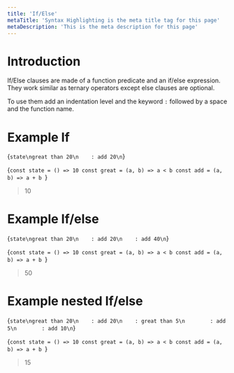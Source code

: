 ```yaml
---
title: 'If/Else'
metaTitle: 'Syntax Highlighting is the meta title tag for this page'
metaDescription: 'This is the meta description for this page'
---
```


# Introduction

If/Else clauses are made of a function predicate and an if/else expression. They work similar as ternary operators except else clauses are optional.

To use them add an indentation level and the keyword `:` followed by a space and the function name.

# Example If


<TubeCode>{`state\ngreat than 20\n    : add 20\n`}</TubeCode>

<JSCode>{`const state = () => 10
const great = (a, b) => a < b
const add = (a, b) => a + b
`}</JSCode>

> 10

# Example If/else


<TubeCode>{`state\ngreat than 20\n    : add 20\n    : add 40\n`}</TubeCode>

<JSCode>{`const state = () => 10
const great = (a, b) => a < b
const add = (a, b) => a + b
`}</JSCode>

> 50

# Example nested If/else


<TubeCode>{`state\ngreat than 20\n    : add 20\n    : great than 5\n        : add 5\n        : add 10\n`}</TubeCode>

<JSCode>{`const state = () => 10
const great = (a, b) => a < b
const add = (a, b) => a + b
`}</JSCode>

> 15
